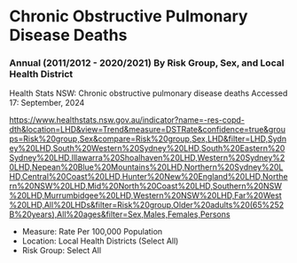 # Chronic Obstructive Pulmonary Disease Deaths
### Annual (2011/2012 - 2020/2021) By Risk Group, Sex, and Local Health District

Health Stats NSW: Chronic obstructive pulmonary disease deaths
Accessed 17: September, 2024

https://www.healthstats.nsw.gov.au/indicator?name=-res-copd-dth&location=LHD&view=Trend&measure=DSTRate&confidence=true&groups=Risk%20group,Sex&compare=Risk%20group,Sex,LHD&filter=LHD,Sydney%20LHD,South%20Western%20Sydney%20LHD,South%20Eastern%20Sydney%20LHD,Illawarra%20Shoalhaven%20LHD,Western%20Sydney%20LHD,Nepean%20Blue%20Mountains%20LHD,Northern%20Sydney%20LHD,Central%20Coast%20LHD,Hunter%20New%20England%20LHD,Northern%20NSW%20LHD,Mid%20North%20Coast%20LHD,Southern%20NSW%20LHD,Murrumbidgee%20LHD,Western%20NSW%20LHD,Far%20West%20LHD,All%20LHDs&filter=Risk%20group,Older%20adults%20(65%252B%20years),All%20ages&filter=Sex,Males,Females,Persons

- Measure: Rate Per 100,000 Population
- Location: Local Health Districts (Select All)
- Risk Group: Select All